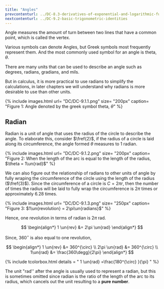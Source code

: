 ```yaml
---
title: "Angles"
prevcontenturl: ../DC-8.3-derivatives-of-exponential-and-logarithmic-functions
nextcontenturl: ../DC-9.2-basic-trigonometric-identities
---
```



Angle measures the amount of turn between two lines that have a common point, which is called the vertex. 

Various symbols can denote Angles, but Greek symbols most frequently represent them. And the most commonly used symbol for an angle is theta, $\theta$.

There are many units that can be used to describe an angle such as degrees, radians, gradians, and mils. 

But in calculus, it is more practical to use radians to simplify the calculations, in later chapters we will understand why radians is more desirable to use than other units.

{% include images.html 
    url= "DC/DC-9.1.1.png" 
    size= "200px"
    caption= "Figure 1: Angle denoted by the greek symbol theta, $\theta$"
%} 

## Radian
Radian is a unit of angle that uses the radius of the circle to describe the angle. To elaborate this, consider $\fref{2}$, if the radius of a circle is laid along its circumference, the angle formed $\theta$ measures to 1 radian.

{% include images.html 
    url= "DC/DC-9.1.2.png" 
    size= "200px"
    caption= "Figure 2: When the length of the arc is equal to the length of the radius, $\theta = 1\un{rad}$"
%} 





We can also figure out the relationship of radians to other units of angle by fully wraping the circumference of the circle using the length of the radius ($\fref{3}$). Since the circumference of a circle is $C=2\pi r$, then the number of times the radius will be laid to fully wrap the circumference is $2\pi$ times or approximately 6.28 times. 

{% include images.html 
	url= "DC/DC-9.1.3.png" 
	size= "250px"
	caption= "Figure 3: $1\un{revolution} = 2\pi\un{radians}$"
%} 




Hence, one revolution in terms of radian is $2\pi$ rad.

$$
\begin{align*}
	1 \un{rev} &= 2\pi \un{rad}
\end{align*}
$$

Since, $360^{\circ}$ is also equal to one revolution,

$$
\begin{align*}
	1 \un{rev} &= 360^{\circ} \\
	2\pi \un{rad} &= 360^{\circ} \\
	1\un{rad} &= \frac{360\degg}{2\pi}
\end{align*}
$$

{% include tcolorbox.html
    details = "
        1 \un{rad} =\frac{180^{\circ} }{\pi}
    "
%}

The unit "rad'' after the angle is usually used to represent a radian, but this is sometimes omitted since radian is the ratio of the length of the arc to its radius, which cancels out the unit resulting to a **pure number**.